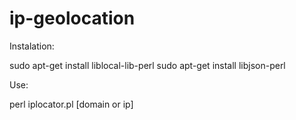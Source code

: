 # ip-geolocation

Instalation:

sudo apt-get install liblocal-lib-perl
sudo apt-get install libjson-perl

Use:

perl iplocator.pl [domain or ip]
